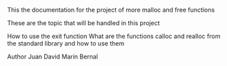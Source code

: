 This the documentation for the project of more malloc and free functions

These are the topic that will be handled in this project

How to use the exit function
What are the functions calloc and realloc from the standard library and how to use them

Author 
Juan David Marin Bernal
